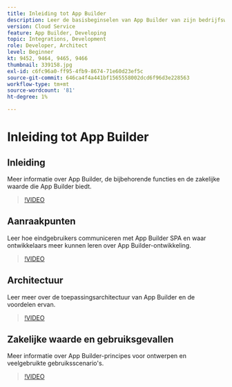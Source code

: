 ```yaml
---
title: Inleiding tot App Builder
description: Leer de basisbeginselen van App Builder van zijn bedrijfswaarde tot zijn architectuur.
version: Cloud Service
feature: App Builder, Developing
topic: Integrations, Development
role: Developer, Architect
level: Beginner
kt: 9452, 9464, 9465, 9466
thumbnail: 339158.jpg
exl-id: c6fc96a0-ff95-4fb9-8674-71e60d23ef5c
source-git-commit: 646ca4f4a441bf1565558002dcd6f96d3e228563
workflow-type: tm+mt
source-wordcount: '81'
ht-degree: 1%

---
```


# Inleiding tot App Builder

## Inleiding

Meer informatie over App Builder, de bijbehorende functies en de zakelijke waarde die App Builder biedt.

>[!VIDEO](https://video.tv.adobe.com/v/339158/?quality=12&learn=on)

## Aanraakpunten

Leer hoe eindgebruikers communiceren met App Builder SPA en waar ontwikkelaars meer kunnen leren over App Builder-ontwikkeling.

>[!VIDEO](https://video.tv.adobe.com/v/339159/?quality=12&learn=on)

## Architectuur

Leer meer over de toepassingsarchitectuur van App Builder en de voordelen ervan.

>[!VIDEO](https://video.tv.adobe.com/v/339160/?quality=12&learn=on)

## Zakelijke waarde en gebruiksgevallen

Meer informatie over App Builder-principes voor ontwerpen en veelgebruikte gebruiksscenario&#39;s.

>[!VIDEO](https://video.tv.adobe.com/v/339161/?quality=12&learn=on)
